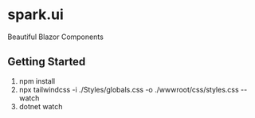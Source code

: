 ﻿# spark.ui
Beautiful Blazor Components

## Getting Started
1. npm install
2. npx tailwindcss -i ./Styles/globals.css -o ./wwwroot/css/styles.css --watch
3. dotnet watch